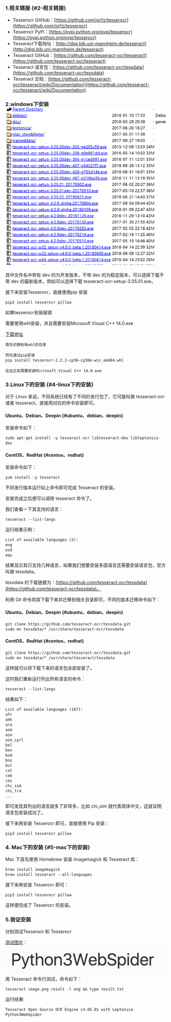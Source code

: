 ### 1.相关链接 {#2-相关链接}

* Tesserocr GitHub：[https://github.com/sirfz/tesserocr](https://github.com/sirfz/tesserocr)
* Tesserocr PyPi：[https://pypi.python.org/pypi/tesserocr](https://pypi.python.org/pypi/tesserocr)
* Tesseract下载地址：[http://digi.bib.uni-mannheim.de/tesseract](http://digi.bib.uni-mannheim.de/tesseract)
* Tesseract GitHub：[https://github.com/tesseract-ocr/tesseract](https://github.com/tesseract-ocr/tesseract)
* Tesseract 语言包：[https://github.com/tesseract-ocr/tessdata](https://github.com/tesseract-ocr/tessdata)
* Tesseract 文档：[https://github.com/tesseract-ocr/tesseract/wiki/Documentation](https://github.com/tesseract-ocr/tesseract/wiki/Documentation)

### 2.windows下安装![](/assets/1.3.4-1.png)

其中文件名中带有 dev 的为开发版本，不带 dev 的为稳定版本，可以选择下载不带 dev 的最新版本，例如可以选择下载 tesseract-ocr-setup-3.05.01.exe。

接下来安装Tesserocr，直接使用pip 安装

```
pip3 install tesserocr pillow
```

如果tesserocr安装报错

需要使用whl安装，并且需要安装Microsoft Visual C++ 14.0.exe

[下载地址](https://pan.baidu.com/s/1lL3WVCE2T-4zQJbjloP6-w)

```
首先切换到有whl的目录

然后通过pip安装
pip install tesserocr-2.2.2-cp36-cp36m-win_amd64.whl

在这之前需要安装Microsoft Visual C++ 14.0.exe
```

### 3.Linux下的安装 {#4-linux下的安装}

对于 Linux 来说，不同系统已经有了不同的发行包了，它可能叫做 tesseract-ocr 或者 tesseract，直接用对应的命令安装即可。

#### Ubuntu、Debian、Deepin {#ubuntu、debian、deepin}

安装命令如下：

```
sudo apt-get install -y tesseract-ocr libtesseract-dev libleptonica-dev
```

#### CentOS、RedHat {#centos、redhat}

安装命令如下：

```
yum install -y tesseract
```

不同发行版本运行如上命令即可完成 Tesseract 的安装。

安装完成之后便可以调用 tesseract 命令了。

我们查看一下其支持的语言：

```
tesseract --list-langs
```

运行结果示例：

```
List of available languages (3):
eng
osd
equ
```

结果显示其只支持几种语言，如果我们想要安装多国语言还需要安装语言包，官方叫做 tessdata。

tessdata 的下载链接为：[https://github.com/tesseract-ocr/tessdata](https://github.com/tesseract-ocr/tessdata)。

利用 Git 命令将其下载下来并迁移到相关目录即可，不同的版本迁移命令如下：

#### Ubuntu、Debian、Deepin {#ubuntu、debian、deepin}

```
git clone https://github.com/tesseract-ocr/tessdata.git
sudo mv tessdata/* /usr/share/tesseract-ocr/tessdata
```

#### CentOS、RedHat {#centos、redhat}

```
git clone https://github.com/tesseract-ocr/tessdata.git
sudo mv tessdata/* /usr/share/tesseract/tessdata
```

这样就可以将下载下来的语言包全部安装了。

这时我们重新运行列出所有语言的命令：

```
tesseract --list-langs
```

结果如下：

```
List of available languages (107):
afr
amh
ara
asm
aze
aze_cyrl
bel
ben
bod
bos
bul
cat
ceb
ces
chi_sim
chi_tra
...
```

即可发现其列出的语言就多了非常多，比如 chi\_sim 就代表简体中文，这就证明语言包安装成功了。

接下来再安装 Tesserocr 即可，直接使用 Pip 安装：

```
pip3 install tesserocr pillow
```

### 4. Mac下的安装 {#5-mac下的安装}

Mac 下首先使用 Homebrew 安装 Imagemagick 和 Tesseract 库：

```
brew install imagemagick 
brew install tesseract --all-languages
```

接下来再安装 Tesserocr 即可：

```
pip3 install tesserocr pillow
```

这样便完成了 Tesserocr 的安装。

### 5.验证安装

分别测试Tesseract 和 Tesserocr

[测试图片](https://raw.githubusercontent.com/Python3WebSpider/TestTess/master/image.png)：![](/assets/1.2.5.-8.png)用 Tesseract 命令行测试，命令如下：

```
tesseract image.png result -l eng && type result.txt
```

运行结果:

```
Tesseract Open Source OCR Engine v3.05.01 with Leptonica
Python3WebSpider
```



